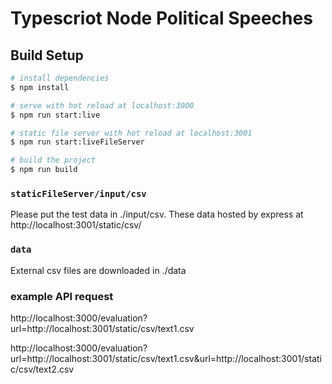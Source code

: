 # Typescriot Node Political Speeches

## Build Setup

```bash
# install dependencies
$ npm install

# serve with hot reload at localhost:3000
$ npm run start:live

# static file server with hot reload at localhost:3001
$ npm run start:liveFileServer

# build the project
$ npm run build
```

### `staticFileServer/input/csv`

Please put the test data in ./input/csv. These data hosted by express at http://localhost:3001/static/csv/

### `data`

External csv files are downloaded in ./data

### example API request

http://localhost:3000/evaluation?url=http://localhost:3001/static/csv/text1.csv

http://localhost:3000/evaluation?url=http://localhost:3001/static/csv/text1.csv&url=http://localhost:3001/static/csv/text2.csv
